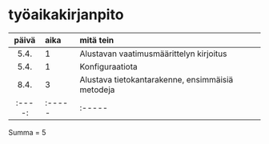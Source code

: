 # työaikakirjanpito

| päivä | aika | mitä tein  |
| :----:|:-----| :-----|
| 5.4. | 1 | Alustavan vaatimusmäärittelyn kirjoitus |
| 5.4. | 1 | Konfiguraatiota |
| 8.4. | 3 | Alustava tietokantarakenne, ensimmäisiä metodeja |
| :----:|:-----| :-----|

Summa = 5
